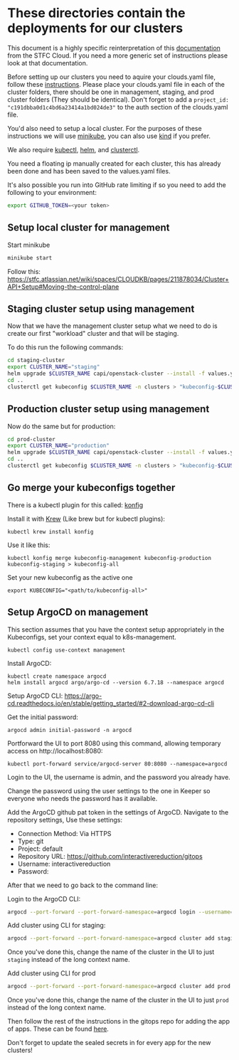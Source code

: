 # These directories contain the deployments for our clusters

This document is a highly specific reinterpretation of this [documentation](https://stfc-cloud-docs.readthedocs.io/en/latest/Kubernetes/CapiSetup.html) from the STFC Cloud. If you need a more generic set of instructions please look at that documentation.

Before setting up our clusters you need to aquire your clouds.yaml file, follow these [instructions](https://stfc-cloud-docs.readthedocs.io/en/latest/Keystone/ApplicationCredentials.html#create-credential-from-the-web-interface). Please place your clouds.yaml file in each of the cluster folders, there should be one in management, staging, and prod cluster folders (They should be identical). Don't forget to add a `project_id: "c191dbba0d1c4bd6a23414a1bd024de3"` to the auth section of the clouds.yaml file.

You'd also need to setup a local cluster. For the purposes of these instructions we will use [minikube](https://minikube.sigs.k8s.io/docs/), you can also use [kind](https://kind.sigs.k8s.io/) if you prefer.

We also require [kubectl](https://kubernetes.io/docs/tasks/tools/#kubectl), [helm](https://helm.sh/docs/intro/install/), and [clusterctl](https://cluster-api.sigs.k8s.io/user/quick-start.html#install-clusterctl).

You need a floating ip manually created for each cluster, this has already been done and has been saved to the values.yaml files.

It's also possible you run into GitHub rate limiting if so you need to add the following to your environment:

```bash
export GITHUB_TOKEN=<your token>
```

## Setup local cluster for management

Start minikube

```bash
minikube start
```

Follow this:
https://stfc.atlassian.net/wiki/spaces/CLOUDKB/pages/211878034/Cluster+API+Setup#Moving-the-control-plane

## Staging cluster setup using management

Now that we have the management cluster setup what we need to do is create our first "workload" cluster and that will be staging.

To do this run the following commands:
```bash
cd staging-cluster
export CLUSTER_NAME="staging"
helm upgrade $CLUSTER_NAME capi/openstack-cluster --install -f values.yaml -f clouds.yaml -f user-values.yaml -f flavors.yaml -n clusters --wait
cd ..
clusterctl get kubeconfig $CLUSTER_NAME -n clusters > "kubeconfig-$CLUSTER_NAME"
```

## Production cluster setup using management

Now do the same but for production:
```bash
cd prod-cluster
export CLUSTER_NAME="production"
helm upgrade $CLUSTER_NAME capi/openstack-cluster --install -f values.yaml -f clouds.yaml -f user-values.yaml -f flavors.yaml -n clusters --wait
cd ..
clusterctl get kubeconfig $CLUSTER_NAME -n clusters > "kubeconfig-$CLUSTER_NAME"
```

## Go merge your kubeconfigs together

There is a kubectl plugin for this called: [konfig](https://github.com/corneliusweig/konfig)

Install it with [Krew](https://krew.sigs.k8s.io/) (Like brew but for kubectl plugins):

```shell
kubectl krew install konfig
```

Use it like this:
```shell
kubectl konfig merge kubeconfig-management kubeconfig-production kubeconfig-staging > kubeconfig-all 
```

Set your new kubeconfig as the active one
```shell
export KUBECONFIG="<path/to/kubeconfig-all>"
```

## Setup ArgoCD on management

This section assumes that you have the context setup appropriately in the Kubeconfigs, set your context equal to k8s-management.

```shell
kubectl config use-context management
```

Install ArgoCD:
```shell
kubectl create namespace argocd
helm install argocd argo/argo-cd --version 6.7.18 --namespace argocd
```

Setup ArgoCD CLI: https://argo-cd.readthedocs.io/en/stable/getting_started/#2-download-argo-cd-cli

Get the initial password:
```shell
argocd admin initial-password -n argocd
```

Portforward the UI to port 8080 using this command, allowing temporary access on http://localhost:8080:
```shell
kubectl port-forward service/argocd-server 80:8080 --namespace=argocd
```

Login to the UI, the username is admin, and the password you already have.

Change the password using the user settings to the one in Keeper so everyone who needs the password has it available.

Add the ArgoCD github pat token in the settings of ArgoCD. Navigate to the repository settings, Use these settings:
- Connection Method: Via HTTPS
- Type: git
- Project: default
- Repository URL: https://github.com/interactivereduction/gitops
- Username: interactivereduction
- Password: <GIT TOKEN>

After that we need to go back to the command line:

Login to the ArgoCD CLI:

```bash
argocd --port-forward --port-forward-namespace=argocd login --username=admin --password="ARGOCD_ADMIN_PASSWORD"
```

Add cluster using CLI for staging:

```bash
argocd --port-forward --port-forward-namespace=argocd cluster add staging --yes
```

Once you've done this, change the name of the cluster in the UI to just `staging` instead of the long context name.

Add cluster using CLI for prod

```bash
argocd --port-forward --port-forward-namespace=argocd cluster add prod --yes
```

Once you've done this, change the name of the cluster in the UI to just `prod` instead of the long context name.

Then follow the rest of the instructions in the gitops repo for adding the app of apps. These can be found [here](https://github.com/fiaisis/gitops/blob/main/README.md#how-to-deploy-the-app-of-apps).

Don't forget to update the sealed secrets in for every app for the new clusters! 